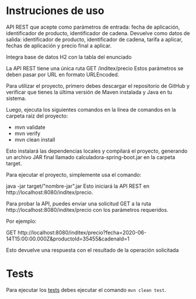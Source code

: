# Instruciones de uso

API REST que acepte como parámetros de entrada: fecha de aplicación, identificador de producto, identificador de cadena.
Devuelve como datos de salida: identificador de producto, identificador de cadena, tarifa a aplicar, fechas de aplicación y precio final a aplicar.

Integra base de datos H2 con la tabla del enunciado

La API REST tiene una única ruta GET /inditex/precio
Estos parámetros se deben pasar por URL en formato URLEncoded.

Para utilizar el proyecto, primero debes descargar el repositorio de GitHub y verificar que tienes la última versión de Maven instalada y Java en tu sistema. 

Luego, ejecuta los siguientes comandos en la línea de comandos en la carpeta raíz del proyecto:

- mvn validate
- mvn verify
- mvn clean install

Esto instalará las dependencias locales y compilará el proyecto, generando un archivo JAR final llamado calculadora-spring-boot.jar en la carpeta target.

Para ejecutar el proyecto, simplemente usa el comando:

java -jar target/"nombre-jar".jar
Esto iniciará la API REST en http://localhost:8080/inditex/precio.

Para probar la API, puedes enviar una solicitud GET a la ruta http://localhost:8080/inditex/precio con los parámetros requeridos. 

Por ejemplo:

GET http://localhost:8080/inditex/precio?fecha=2020-06-14T15:00:00.000Z&productoId=35455&cadenaId=1

Esto devuelve una respuesta con el resultado de la operación solicitada

# Tests
Para ejecutar los [tests](src/test/java) debes ejecutar el comando `mvn clean test`.
